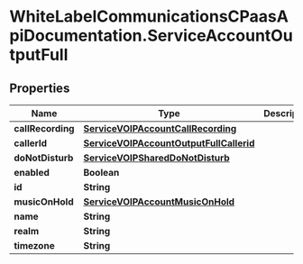 # WhiteLabelCommunicationsCPaasApiDocumentation.ServiceAccountOutputFull

## Properties

Name | Type | Description | Notes
------------ | ------------- | ------------- | -------------
**callRecording** | [**ServiceVOIPAccountCallRecording**](ServiceVOIPAccountCallRecording.md) |  | [optional] 
**callerId** | [**ServiceVOIPAccountOutputFullCallerid**](ServiceVOIPAccountOutputFullCallerid.md) |  | [optional] 
**doNotDisturb** | [**ServiceVOIPSharedDoNotDisturb**](ServiceVOIPSharedDoNotDisturb.md) |  | [optional] 
**enabled** | **Boolean** |  | [optional] 
**id** | **String** |  | [optional] 
**musicOnHold** | [**ServiceVOIPAccountMusicOnHold**](ServiceVOIPAccountMusicOnHold.md) |  | [optional] 
**name** | **String** |  | [optional] 
**realm** | **String** |  | [optional] 
**timezone** | **String** |  | [optional] 


